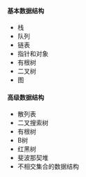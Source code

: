 #### 基本数据结构
  - 栈
  - 队列
  - 链表
  - 指针和对象
  - 有根树
  - 二叉树
  - 图
#### 高级数据结构
  - 散列表
  - 二叉搜索树
  - 有根树
  - B树
  - 红黑树
  - 斐波那契堆
  - 不相交集合的数据结构